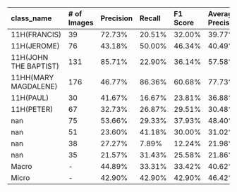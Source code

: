| class_name            | # of Images   | Precision   | Recall   | F1 Score   | Average Precision   |
|:----------------------|:--------------|:------------|:---------|:-----------|:--------------------|
| 11H(FRANCIS)          | 39            | 72.73%      | 20.51%   | 32.00%     | 39.77%              |
| 11H(JEROME)           | 76            | 43.18%      | 50.00%   | 46.34%     | 40.49%              |
| 11H(JOHN THE BAPTIST) | 131           | 85.71%      | 22.90%   | 36.14%     | 57.58%              |
| 11HH(MARY MAGDALENE)  | 176           | 46.77%      | 86.36%   | 60.68%     | 77.73%              |
| 11H(PAUL)             | 30            | 41.67%      | 16.67%   | 23.81%     | 36.88%              |
| 11H(PETER)            | 67            | 32.73%      | 26.87%   | 29.51%     | 30.48%              |
| nan                   | 75            | 53.66%      | 29.33%   | 37.93%     | 48.40%              |
| nan                   | 51            | 23.60%      | 41.18%   | 30.00%     | 31.02%              |
| nan                   | 38            | 27.27%      | 7.89%    | 12.24%     | 21.98%              |
| nan                   | 35            | 21.57%      | 31.43%   | 25.58%     | 21.86%              |
| Macro                 | -             | 44.89%      | 33.31%   | 33.42%     | 40.62%              |
| Micro                 | -             | 42.90%      | 42.90%   | 42.90%     | 46.42%              |